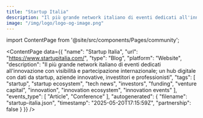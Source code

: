 ```yaml
---
title: "Startup Italia"
description: "Il più grande network italiano di eventi dedicati all'innovazione con visibilità e partecipazione internazionale; un hub digitale con dati da startup, aziende innovative, investitori e professionisti"
image: "/img/logo/logo-og-image.png"
---
```

import ContentPage from '@site/src/components/Pages/community';

<ContentPage
    data={{
  "name": "Startup Italia",
  "url": "https://www.startupitalia.com/",
  "type": "Blog",
  "platform": "Website",
  "description": "Il più grande network italiano di eventi dedicati all'innovazione con visibilità e partecipazione internazionale; un hub digitale con dati da startup, aziende innovative, investitori e professionisti",
  "tags": [
    "startup",
    "startup ecosystem",
    "tech news",
    "investors",
    "funding",
    "venture capital",
    "innovation",
    "innovation ecosystem",
    "innovation events"
  ],
  "events_type": [
    "Article",
    "Conference"
  ],
  "autogenerated": {
    "filename": "startup-italia.json",
    "timestamp": "2025-05-20T17:15:59Z",
    "partnership": false
  }
}}
/>
